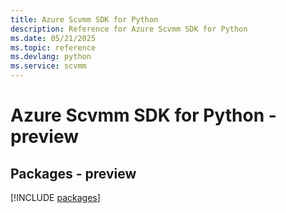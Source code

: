 ```yaml
---
title: Azure Scvmm SDK for Python
description: Reference for Azure Scvmm SDK for Python
ms.date: 05/21/2025
ms.topic: reference
ms.devlang: python
ms.service: scvmm
---
```

# Azure Scvmm SDK for Python - preview
## Packages - preview
[!INCLUDE [packages](scvmm-index.md)]